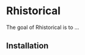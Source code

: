 
<!-- README.md is generated from README.Rmd. Please edit that file -->

# Rhistorical

<!-- badges: start -->

<!-- badges: end -->

The goal of Rhistorical is to …

## Installation



